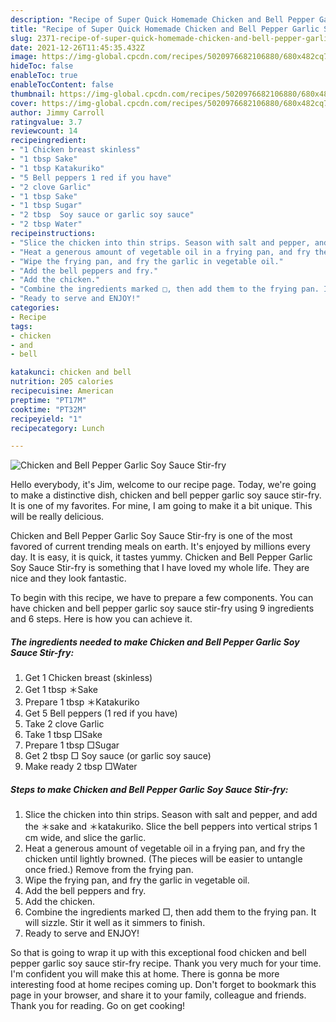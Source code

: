 ```yaml
---
description: "Recipe of Super Quick Homemade Chicken and Bell Pepper Garlic Soy Sauce Stir-fry"
title: "Recipe of Super Quick Homemade Chicken and Bell Pepper Garlic Soy Sauce Stir-fry"
slug: 2371-recipe-of-super-quick-homemade-chicken-and-bell-pepper-garlic-soy-sauce-stir-fry
date: 2021-12-26T11:45:35.432Z
image: https://img-global.cpcdn.com/recipes/5020976682106880/680x482cq70/chicken-and-bell-pepper-garlic-soy-sauce-stir-fry-recipe-main-photo.jpg
hideToc: false
enableToc: true
enableTocContent: false
thumbnail: https://img-global.cpcdn.com/recipes/5020976682106880/680x482cq70/chicken-and-bell-pepper-garlic-soy-sauce-stir-fry-recipe-main-photo.jpg
cover: https://img-global.cpcdn.com/recipes/5020976682106880/680x482cq70/chicken-and-bell-pepper-garlic-soy-sauce-stir-fry-recipe-main-photo.jpg
author: Jimmy Carroll
ratingvalue: 3.7
reviewcount: 14
recipeingredient:
- "1 Chicken breast skinless"
- "1 tbsp Sake"
- "1 tbsp Katakuriko"
- "5 Bell peppers 1 red if you have"
- "2 clove Garlic"
- "1 tbsp Sake"
- "1 tbsp Sugar"
- "2 tbsp  Soy sauce or garlic soy sauce"
- "2 tbsp Water"
recipeinstructions:
- "Slice the chicken into thin strips. Season with salt and pepper, and add the ＊sake and ＊katakuriko. Slice the bell peppers into vertical strips 1 cm wide, and slice the garlic."
- "Heat a generous amount of vegetable oil in a frying pan, and fry the chicken until lightly browned. (The pieces will be easier to untangle once fried.) Remove from the frying pan."
- "Wipe the frying pan, and fry the garlic in vegetable oil."
- "Add the bell peppers and fry."
- "Add the chicken."
- "Combine the ingredients marked □, then add them to the frying pan. It will sizzle. Stir it well as it simmers to finish."
- "Ready to serve and ENJOY!"
categories:
- Recipe
tags:
- chicken
- and
- bell

katakunci: chicken and bell 
nutrition: 205 calories
recipecuisine: American
preptime: "PT17M"
cooktime: "PT32M"
recipeyield: "1"
recipecategory: Lunch

---
```



![Chicken and Bell Pepper Garlic Soy Sauce Stir-fry](https://img-global.cpcdn.com/recipes/5020976682106880/680x482cq70/chicken-and-bell-pepper-garlic-soy-sauce-stir-fry-recipe-main-photo.jpg)

Hello everybody, it's Jim, welcome to our recipe page. Today, we're going to make a distinctive dish, chicken and bell pepper garlic soy sauce stir-fry. It is one of my favorites. For mine, I am going to make it a bit unique. This will be really delicious.

Chicken and Bell Pepper Garlic Soy Sauce Stir-fry is one of the most favored of current trending meals on earth. It's enjoyed by millions every day. It is easy, it is quick, it tastes yummy. Chicken and Bell Pepper Garlic Soy Sauce Stir-fry is something that I have loved my whole life. They are nice and they look fantastic.




To begin with this recipe, we have to prepare a few components. You can have chicken and bell pepper garlic soy sauce stir-fry using 9 ingredients and 6 steps. Here is how you can achieve it.

<!--inarticleads1-->

##### The ingredients needed to make Chicken and Bell Pepper Garlic Soy Sauce Stir-fry:

1. Get 1 Chicken breast (skinless)
1. Get 1 tbsp ＊Sake
1. Prepare 1 tbsp ＊Katakuriko
1. Get 5 Bell peppers (1 red if you have)
1. Take 2 clove Garlic
1. Take 1 tbsp □Sake
1. Prepare 1 tbsp □Sugar
1. Get 2 tbsp □ Soy sauce (or garlic soy sauce)
1. Make ready 2 tbsp □Water




<!--inarticleads2-->

##### Steps to make Chicken and Bell Pepper Garlic Soy Sauce Stir-fry:

1. Slice the chicken into thin strips. Season with salt and pepper, and add the ＊sake and ＊katakuriko. Slice the bell peppers into vertical strips 1 cm wide, and slice the garlic.
1. Heat a generous amount of vegetable oil in a frying pan, and fry the chicken until lightly browned. (The pieces will be easier to untangle once fried.) Remove from the frying pan.
1. Wipe the frying pan, and fry the garlic in vegetable oil.
1. Add the bell peppers and fry.
1. Add the chicken.
1. Combine the ingredients marked □, then add them to the frying pan. It will sizzle. Stir it well as it simmers to finish.
1. Ready to serve and ENJOY!



So that is going to wrap it up with this exceptional food chicken and bell pepper garlic soy sauce stir-fry recipe. Thank you very much for your time. I'm confident you will make this at home. There is gonna be more interesting food at home recipes coming up. Don't forget to bookmark this page in your browser, and share it to your family, colleague and friends. Thank you for reading. Go on get cooking!
